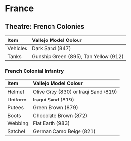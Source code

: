 # France

## Theatre: French Colonies
| Item | Vallejo Model Colour |
| :---- | :---- |
| Vehicles | Dark Sand (847) |
| Tanks | Gunship Green (895), Tan Yellow (912) |

### French Colonial Infantry
| Item | Vallejo Model Colour |
| :---- | :---- |
| Helmet | Olive Grey (830) or Iraqi Sand (819) |
| Uniform | Iraqui Sand (819) |
| Putees | Green Brown (879) |
| Boots | Chocolate Brown (872) |
| Webbing | Flat Earth (983) |
| Satchel | German Camo Beige (821) |